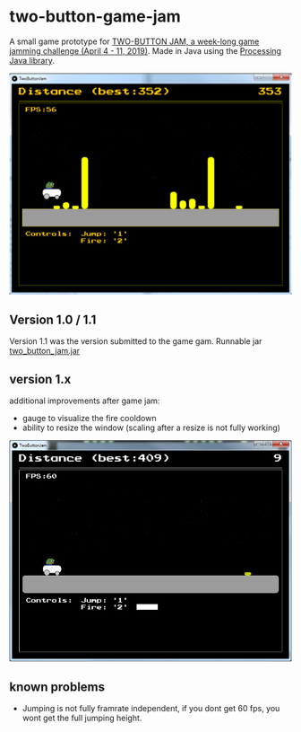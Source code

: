 # two-button-game-jam
A small game prototype for [TWO-BUTTON JAM, a week-long game jamming challenge (April 4 - 11, 2019)](https://itch.io/jam/2buttonjam).
Made in Java using the [Processing Java library](https://processing.org/). 


![screenshot](/screenshot.png?raw=true "Screenshot")

## Version 1.0 / 1.1
Version 1.1 was the version submitted to the game gam.
Runnable jar [two_button_jam.jar](https://github.com/cluder/two-button-game-jam/releases/download/v1.1/two_button_jam_v1.1.jar)

## version 1.x
additional improvements after game jam:
* gauge to visualize the fire cooldown
* ability to resize the window (scaling after a resize is not fully working)

![screenshot](/game-jam-two-button/doc/ani.gif?raw=true "Ani gif")

## known problems
* Jumping is not fully framrate independent, if you dont get 60 fps, you wont get the full jumping height.
